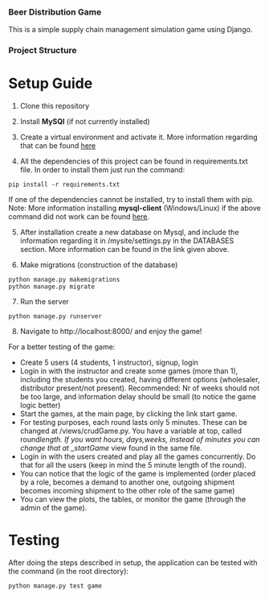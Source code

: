 ### Beer Distribution Game

This is a simple supply chain management simulation game using Django.

### Project Structure

# Setup Guide

1. Clone this repository

2. Install **MySQl** (if not currently installed)
3. Create a virtual environment and activate it. More information regarding that can be found [here](https://uoa-eresearch.github.io/eresearch-cookbook/recipe/2014/11/26/python-virtual-env/)
4. All the dependencies of this project can be found in requirements.txt file. In order to install them just run the command:

```
pip install -r requirements.txt
```

If one of the dependencies cannot be installed, try to install them with pip.\
Note: More information installing **mysql-client** (Windows/Linux) if the above command did not work can be found [here](https://medium.com/@omaraamir19966/connect-django-with-mysql-database-f946d0f6f9e3).

5. After installation create a new database on Mysql, and include the information regarding it in /mysite/settings.py in the DATABASES section. More information can be found in the link given above.

6. Make migrations (construction of the database)

```
python manage.py makemigrations
python manage.py migrate

```

7. Run the server

```
python manage.py runserver

```

8. Navigate to http://localhost:8000/ and enjoy the game!

For a better testing of the game:

- Create 5 users (4 students, 1 instructor), signup, login
- Login in with the instructor and create some games (more than 1), including the students you created, having different options (wholesaler, distributor present/not present). Recommended: Nr of weeks should not be too large, and information delay should be small (to notice the game logic better)
- Start the games, at the main page, by clicking the link start game.
- For testing purposes, each round lasts only 5 minutes. These can be changed at /views/crudGame.py. You have a variable at top, called round*length. If you want hours, days,weeks, instead of minutes you can change that at \_startGame* view found in the same file.
- Login in with the users created and play all the games concurrently. Do that for all the users (keep in mind the 5 minute length of the round).
- You can notice that the logic of the game is implemented (order placed by a role, becomes a demand to another one, outgoing shipment becomes incoming shipment to the other role of the same game)
- You can view the plots, the tables, or monitor the game (through the admin of the game).

# Testing

After doing the steps described in setup, the application can be tested with the command (in the root directory):

```
python manage.py test game
```
